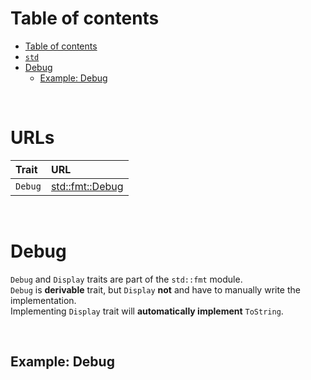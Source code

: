 # Table of contents
- [Table of contents](#table-of-contents)
- [`std`](#std)
- [Debug](#debug)
  - [Example: Debug](#example-debug)

<br>

# URLs
|Trait|URL|
|:----|:------------|
|`Debug`|[std::fmt::Debug](https://doc.rust-lang.org/std/fmt/trait.Debug.html)|

<br>

# Debug
`Debug` and `Display` traits are part of the `std::fmt` module.<br>
`Debug` is **derivable** trait, but `Display` **not** and have to manually write the implementation.<br>
Implementing `Display` trait will **automatically implement** `ToString`.<br>

<br>

## Example: Debug

